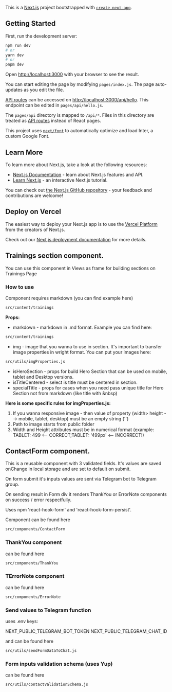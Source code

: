This is a [Next.js](https://nextjs.org/) project bootstrapped with
[`create-next-app`](https://github.com/vercel/next.js/tree/canary/packages/create-next-app).

## Getting Started

First, run the development server:

```bash
npm run dev
# or
yarn dev
# or
pnpm dev
```

Open [http://localhost:3000](http://localhost:3000) with your browser to see the
result.

You can start editing the page by modifying `pages/index.js`. The page
auto-updates as you edit the file.

[API routes](https://nextjs.org/docs/api-routes/introduction) can be accessed on
[http://localhost:3000/api/hello](http://localhost:3000/api/hello). This
endpoint can be edited in `pages/api/hello.js`.

The `pages/api` directory is mapped to `/api/*`. Files in this directory are
treated as [API routes](https://nextjs.org/docs/api-routes/introduction) instead
of React pages.

This project uses
[`next/font`](https://nextjs.org/docs/basic-features/font-optimization) to
automatically optimize and load Inter, a custom Google Font.

## Learn More

To learn more about Next.js, take a look at the following resources:

- [Next.js Documentation](https://nextjs.org/docs) - learn about Next.js
  features and API.
- [Learn Next.js](https://nextjs.org/learn) - an interactive Next.js tutorial.

You can check out
[the Next.js GitHub repository](https://github.com/vercel/next.js/) - your
feedback and contributions are welcome!

## Deploy on Vercel

The easiest way to deploy your Next.js app is to use the
[Vercel Platform](https://vercel.com/new?utm_medium=default-template&filter=next.js&utm_source=create-next-app&utm_campaign=create-next-app-readme)
from the creators of Next.js.

Check out our
[Next.js deployment documentation](https://nextjs.org/docs/deployment) for more
details.

## Trainings section component.

You can use this component in Views as frame for building sections on Trainings
Page

### How to use

Component requires markdown (you can find example here)

```bash
src/content/trainings
```

**Props:**

- markdown - markdown in .md format. Example you can find here:

```bash
src/content/trainings
```

- img - image that you wanna to use in section. It's important to transfer image
  properties in wright format. You can put your images here:

```bash
src/utils/imgProperties.js
```

- isHeroSection - props for build Hero Section that can be used on mobile,
  tablet and Desktop versions.
- isTitleCentered - select is title must be centered in section.
- specialTitle - props for cases when you need pass unique title for Hero
  Section not from markdown (like title with &nbsp)

**Here is some specific rules for imgProperties.js:**

1.  If you wanna responsive image - then value of property (width> height -->
    mobile, tablet, desktop) must be an empty string ('')
2.  Path to image starts from public folder
3.  Width and Height attributes must be in numerical format (example: TABLET:
    499 <-- CORRECT;TABLET: '499px' <-- INCORRECT!)

## ContactForm component.

This is a reusable component with 3 validated fields. It's values are saved
onChange in local storage and are set to default on submit.

On form submit it's inputs values are sent via Telegram bot to Telegram group.

On sending result in Form div it renders ThankYou or ErrorNote components on
success / error respectfully.

Uses npm 'react-hook-form' and 'react-hook-form-persist'.

Component can be found here

```bash
src/components/ContactForm
```

### ThankYou component

can be found here

```bash
src/components/ThankYou
```

### TErrorNote component

can be found here

```bash
src/components/ErrorNote
```

### Send values to Telegram function

uses .env keys:

NEXT_PUBLIC_TELEGRAM_BOT_TOKEN NEXT_PUBLIC_TELEGRAM_CHAT_ID

and can be found here

```bash
src/utils/sendFormDataToChat.js
```

### Form inputs validation schema (uses Yup)

can be found here

```bash
src/utils/contactValidationSchema.js
```

